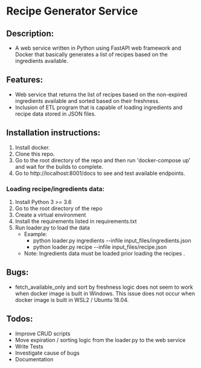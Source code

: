 # Recipe Generator Service 

## Description:</strong>
- A web service written in Python using FastAPI web framework and Docker that basically generates a list of recipes based on the ingredients available.

## Features:
- Web service that returns the list of recipes based on the non-expired ingredients available and sorted based on their freshness.
- Inclusion of ETL program that is capable of loading ingredients and recipe data stored in JSON files.

## Installation instructions:
1. Install docker.
2. Clone this repo.
3. Go to the root directory of the repo and then run 'docker-compose up' and wait for the builds to complete.
4. Go to http://localhost:8001/docs to see and test available endpoints.

### Loading recipe/ingredients data:
1. Install Python 3 >= 3.6
2. Go to the root directory of the repo
3. Create a virtual environment
4. Install the requirements listed in requirements.txt
5. Run loader.py to load the data
   - Example: 
     - python loader.py ingredients --infile input_files/ingredients.json
     - python loader.py recipe --infile input_files/recipe.json
   - Note: Ingredients data must be loaded prior loading the recipes .

## Bugs:
- fetch_available_only and sort by freshness logic does not seem to work when docker image is built in Windows.
  This issue does not occur when docker image is built in WSL2 / Ubuntu 18.04.

## Todos:
- Improve CRUD scripts
- Move expiration / sorting logic from the loader.py to the web service
- Write Tests
- Investigate cause of bugs
- Documentation

